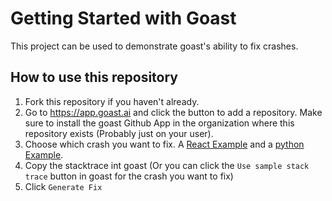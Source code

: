 # Getting Started with Goast

This project can be used to demonstrate goast's ability to fix crashes.

## How to use this repository

1) Fork this repository if you haven't already.
2) Go to https://app.goast.ai and click the button to add a repository. Make sure to install the goast Github App in the organization where this repository exists (Probably just on your user).
3) Choose which crash you want to fix. A [React Example](https://github.com/goast-ai/goast-sample-app/blob/main/react/README.md) and a [python Example](https://github.com/goast-ai/goast-sample-app/blob/main/python/README.md).
3) Copy the stacktrace int goast (Or you can click the `Use sample stack trace` button in goast for the crash you want to fix)
4) Click `Generate Fix`
